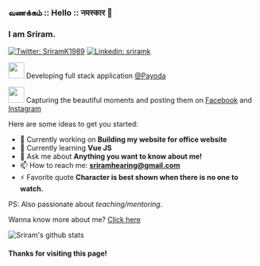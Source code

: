 ### வணக்கம் :: Hello :: नमस्कार 👋
### I am Sriram.

[![Twitter: SriramK1989](https://img.shields.io/twitter/follow/SriramK1989?style=social)](https://twitter.com/SriramK1989)
[![Linkedin: sriramk](https://img.shields.io/badge/-sriramk-blue?style=flat-square&logo=Linkedin&logoColor=white&link=https://www.linkedin.com/in/sriram-k-37305246/)](https://www.linkedin.com/in/sriram-k-37305246/)

<img src="https://media.giphy.com/media/ukMiDlCmdv2og/giphy.gif" width="32px"> Developing full stack application [@Payoda](https://github.com/Payoda)

<img src="https://media.giphy.com/media/rbF6OdSih12da/giphy.gif" width="32px"> Capturing the beautiful moments and posting them on [Facebook](https://www.facebook.com/sriramscopeof.earth) and [Instagram](https://www.instagram.com/sriramscopeof.earth/)

Here are some ideas to get you started:

- 🔭 Currently working on **Building my website for office website**
- 🌱 Currently learning **Vue JS**
- 💬 Ask me about **Anything you want to know about me!**
- 📫 How to reach me: **sriramhearing@gmail.com**
- ⚡️ Favorite quote **Character is best shown when there is no one to watch.**

PS: Also passionate about *teaching/mentoring*.

Wanna know more about me? [Click here](http://sriramk89.github.io/myprofile/)

![Sriram's github stats](https://github-readme-stats.vercel.app/api?username=SriramK89&show_icons=true&hide_border=true)

#### Thanks for visiting this page!
